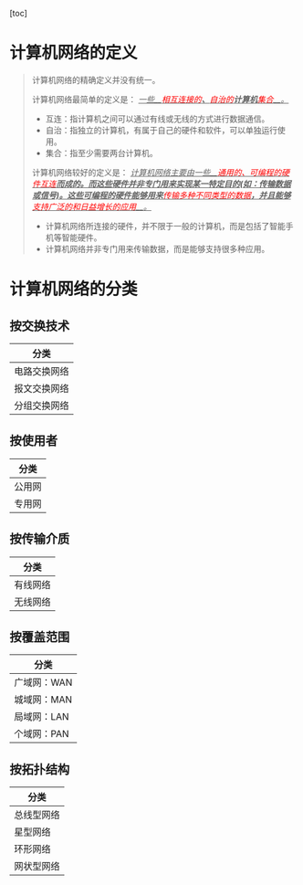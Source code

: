 [toc]

# 计算机网络的定义

> 计算机网络的精确定义并没有统一。
>
> 计算机网络最简单的定义是：
> 	*<u>一些__<span style="color: red">相互连接的</span>__、__<span style="color: red">自治的</span>__计算机__<span style="color: red">集合</span>__。</u>*
>
> - 互连：指计算机之间可以通过有线或无线的方式进行数据通信。
> - 自治：指独立的计算机，有属于自己的硬件和软件，可以单独运行使用。
> - 集合：指至少需要两台计算机。
>
> 计算机网络较好的定义是：
> 	*<u>计算机网络主要由一些__<span style="color: red">通用的、可编程的硬件互连</span>__而成的。而这些硬件并非专门用来实现某一特定目的(如：传输数据或信号)。这些可编程的硬件能够用来__<span style="color: red">传输多种不同类型的数据</span>__，并且能够__<span style="color: red">支持广泛的和日益增长的应用</span>__。</u>*
>
> - 计算机网络所连接的硬件，并不限于一般的计算机，而是包括了智能手机等智能硬件。
> - 计算机网络并非专门用来传输数据，而是能够支持很多种应用。

# 计算机网络的分类

## 按交换技术

| 分类         |
| ------------ |
| 电路交换网络 |
| 报文交换网络 |
| 分组交换网络 |

## 按使用者

| 分类   |
| ------ |
| 公用网 |
| 专用网 |

## 按传输介质

| 分类     |
| -------- |
| 有线网络 |
| 无线网络 |

## 按覆盖范围

| 分类        |
| ----------- |
| 广域网：WAN |
| 城域网：MAN |
| 局域网：LAN |
| 个域网：PAN |

## 按拓扑结构

| 分类       |
| ---------- |
| 总线型网络 |
| 星型网络   |
| 环形网络   |
| 网状型网络 |
